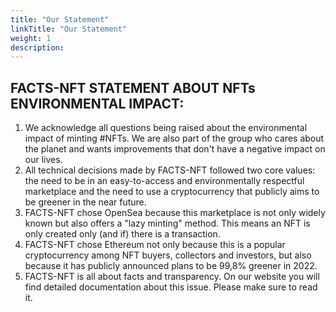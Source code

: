 ```yaml
---
title: "Our Statement"
linkTitle: "Our Statement"
weight: 1
description: 
---
```


## FACTS-NFT STATEMENT ABOUT NFTs ENVIRONMENTAL IMPACT: 

1. We acknowledge all questions being raised about the environmental impact of minting #NFTs. We are also part of the group who cares about the planet and wants improvements that don't have a negative impact on our lives.
2. All technical decisions made by FACTS-NFT followed two core values: the need to be in an easy-to-access and environmentally respectful marketplace and the need to use a cryptocurrency that publicly aims to be greener in the near future.
3. FACTS-NFT chose OpenSea because this marketplace is not only widely known but also offers a "lazy minting" method. This means an NFT is only created only (and if) there is a transaction. 
4. FACTS-NFT chose Ethereum not only because this is a popular cryptocurrency among NFT buyers, collectors and investors, but also because it has publicly announced plans to be 99,8% greener in 2022. 
5. FACTS-NFT is all about facts and transparency. On our website you will find detailed documentation about this issue. Please make sure to read it.  
